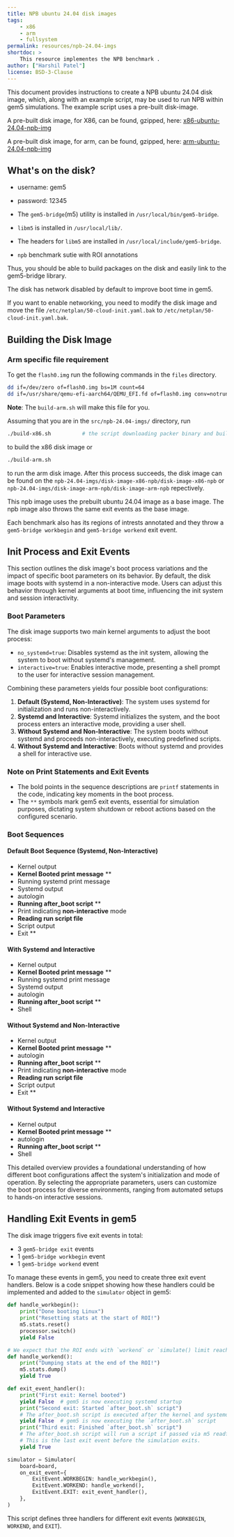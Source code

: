 ```yaml
---
title: NPB ubuntu 24.04 disk images
tags:
    - x86
    - arm
    - fullsystem
permalink: resources/npb-24.04-imgs
shortdoc: >
    This resource implementes the NPB benchmark .
author: ["Harshil Patel"]
license: BSD-3-Clause
---
```


This document provides instructions to create a NPB ubuntu 24.04 disk image, which, along with an example script, may be used to run NPB within gem5 simulations. The example script uses a pre-built disk-image.

A pre-built disk image, for X86, can be found, gzipped, here: [x86-ubuntu-24.04-npb-img](https://resources.gem5.org/resources/x86-ubuntu-24.04-npb-img?version=2.0.0)

A pre-built disk image, for arm, can be found, gzipped, here:
[arm-ubuntu-24.04-npb-img](https://resources.gem5.org/resources/arm-ubuntu-24.04-npb-img?version=2.0.0)

## What's on the disk?

- username: gem5
- password: 12345

- The `gem5-bridge`(m5) utility is installed in `/usr/local/bin/gem5-bridge`.
- `libm5` is installed in `/usr/local/lib/`.
- The headers for `libm5` are installed in `/usr/local/include/gem5-bridge`.
- `npb` benchmark sutie with ROI annotations

Thus, you should be able to build packages on the disk and easily link to the gem5-bridge library.

The disk has network disabled by default to improve boot time in gem5.

If you want to enable networking, you need to modify the disk image and move the file `/etc/netplan/50-cloud-init.yaml.bak` to `/etc/netplan/50-cloud-init.yaml.bak`.

## Building the Disk Image

### Arm specific file requirement

To get the `flash0.img` run the following commands in the `files` directory.

```bash
dd if=/dev/zero of=flash0.img bs=1M count=64
dd if=/usr/share/qemu-efi-aarch64/QEMU_EFI.fd of=flash0.img conv=notrunc
```

**Note**: The `build-arm.sh` will make this file for you.

Assuming that you are in the `src/npb-24.04-imgs/` directory, run

```sh
./build-x86.sh          # the script downloading packer binary and building 
```

to build the x86 disk image or 

```sh
./build-arm.sh
```

to run the arm disk image.
After this process succeeds, the disk image can be found on the `npb-24.04-imgs/disk-image-x86-npb/disk-image-x86-npb` or `npb-24.04-imgs/disk-image-arm-npb/disk-image-arm-npb` repectively.

This npb image uses the prebuilt ubuntu 24.04 image as a base image. The npb image also throws the same exit events as the base image.

Each benchmark also has its regions of intrests annotated and they throw a `gem5-bridge workbegin` and `gem5-bridge workend` exit event.

## Init Process and Exit Events

This section outlines the disk image's boot process variations and the impact of specific boot parameters on its behavior.
By default, the disk image boots with systemd in a non-interactive mode.
Users can adjust this behavior through kernel arguments at boot time, influencing the init system and session interactivity.

### Boot Parameters

The disk image supports two main kernel arguments to adjust the boot process:

- `no_systemd=true`: Disables systemd as the init system, allowing the system to boot without systemd's management.
- `interactive=true`: Enables interactive mode, presenting a shell prompt to the user for interactive session management.

Combining these parameters yields four possible boot configurations:

1. **Default (Systemd, Non-Interactive)**: The system uses systemd for initialization and runs non-interactively.
2. **Systemd and Interactive**: Systemd initializes the system, and the boot process enters an interactive mode, providing a user shell.
3. **Without Systemd and Non-Interactive**: The system boots without systemd and proceeds non-interactively, executing predefined scripts.
4. **Without Systemd and Interactive**: Boots without systemd and provides a shell for interactive use.

### Note on Print Statements and Exit Events

- The bold points in the sequence descriptions are `printf` statements in the code, indicating key moments in the boot process.
- The `**` symbols mark gem5 exit events, essential for simulation purposes, dictating system shutdown or reboot actions based on the configured scenario.

### Boot Sequences

#### Default Boot Sequence (Systemd, Non-Interactive)

- Kernel output
- **Kernel Booted print message** **
- Running systemd print message
- Systemd output
- autologin
- **Running after_boot script** **
- Print indicating **non-interactive** mode
- **Reading run script file**
- Script output
- Exit **

#### With Systemd and Interactive

- Kernel output
- **Kernel Booted print message** **
- Running systemd print message
- Systemd output
- autologin
- **Running after_boot script** **
- Shell

#### Without Systemd and Non-Interactive

- Kernel output
- **Kernel Booted print message** **
- autologin
- **Running after_boot script** **
- Print indicating **non-interactive** mode
- **Reading run script file**
- Script output
- Exit **

#### Without Systemd and Interactive

- Kernel output
- **Kernel Booted print message** **
- autologin
- **Running after_boot script** **
- Shell

This detailed overview provides a foundational understanding of how different boot configurations affect the system's initialization and mode of operation.
By selecting the appropriate parameters, users can customize the boot process for diverse environments, ranging from automated setups to hands-on interactive sessions.

## Handling Exit Events in gem5

The disk image triggers five exit events in total:

- 3 `gem5-bridge exit` events
- 1 `gem5-bridge workbegin` event
- 1 `gem5-bridge workend` event

To manage these events in gem5, you need to create three exit event handlers. Below is a code snippet showing how these handlers could be implemented and added to the `simulator` object in gem5:

```python
def handle_workbegin():
    print("Done booting Linux")
    print("Resetting stats at the start of ROI!")
    m5.stats.reset()
    processor.switch()
    yield False

# We expect that the ROI ends with `workend` or `simulate() limit reached`.
def handle_workend():
    print("Dumping stats at the end of the ROI!")
    m5.stats.dump()
    yield True

def exit_event_handler():
    print("First exit: Kernel booted")
    yield False  # gem5 is now executing systemd startup
    print("Second exit: Started `after_boot.sh` script")
    # The after_boot.sh script is executed after the kernel and systemd have booted.
    yield False  # gem5 is now executing the `after_boot.sh` script
    print("Third exit: Finished `after_boot.sh` script")
    # The after_boot.sh script will run a script if passed via m5 readfile. 
    # This is the last exit event before the simulation exits.
    yield True

simulator = Simulator(
    board=board,
    on_exit_event={
        ExitEvent.WORKBEGIN: handle_workbegin(),
        ExitEvent.WORKEND: handle_workend(),
        ExitEvent.EXIT: exit_event_handler(),
    },
)
```

This script defines three handlers for different exit events (`WORKBEGIN`, `WORKEND`, and `EXIT`).
